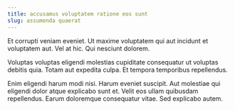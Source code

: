 ```yaml
---
title: accusamus voluptatem ratione eos sunt
slug: assumenda quaerat
---
```


Et corrupti veniam eveniet. Ut maxime voluptatem qui aut incidunt et voluptatem aut. Vel at hic. Qui nesciunt dolorem.

Voluptas voluptas eligendi molestias cupiditate consequatur ut voluptas debitis quia. Totam aut expedita culpa. Et tempora temporibus repellendus.

Enim eligendi harum modi nisi. Harum eveniet suscipit. Aut molestiae qui eligendi dolor atque explicabo sunt et. Velit eos ullam quibusdam repellendus. Earum doloremque consequatur vitae. Sed explicabo autem.

